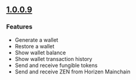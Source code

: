 ## [1.0.0.9](https://github.com/HorizenOfficial/cobalt-wallet/releases/tag/1.0.0.9)
### Features
- Generate a wallet
- Restore a wallet
- Show wallet balance
- Show wallet transaction history
- Send and receive fungible tokens
- Send and receive ZEN from Horizen Mainchain

